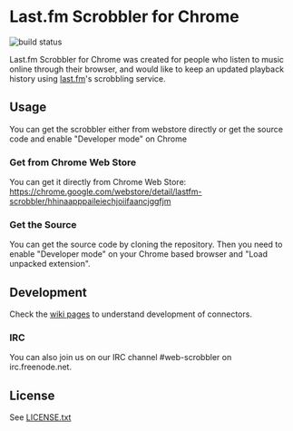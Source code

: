 # Last.fm Scrobbler for Chrome

![build status](https://api.travis-ci.org/david-sabata/web-scrobbler.svg)

Last.fm Scrobbler for Chrome was created for people who listen to music
online through their browser, and would like to keep an updated playback
history using [last.fm](http://www.last.fm/)'s scrobbling service.

## Usage

You can get the scrobbler either from webstore directly or get the source code and enable "Developer mode" on Chrome

### Get from Chrome Web Store

You can get it directly from Chrome Web Store:
https://chrome.google.com/webstore/detail/lastfm-scrobbler/hhinaapppaileiechjoiifaancjggfjm

### Get the Source

You can get the source code by cloning the repository. Then you need to enable "Developer mode" on your Chrome based
browser and "Load unpacked extension".

## Development

Check the [wiki pages](../../wiki) to understand development of connectors.

### IRC

You can also join us on our IRC channel #web-scrobbler on irc.freenode.net.

## License

See [LICENSE.txt](LICENSE.txt)
